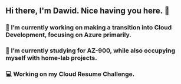 ## Hi there, I'm Dawid. Nice having you here. 👋

### 🔭 I’m currently working on making a transition into Cloud Development, focusing on Azure primarily.
### 🌱 I’m currently studying for AZ-900, while also occupying myself with home-lab projects.
### 💻 Working on my Cloud Resume Challenge.


<!--
**madebydawid/madebydawid** is a ✨ _special_ ✨ repository because its `README.md` (this file) appears on your GitHub profile.

Here are some ideas to get you started:


- 👯 I’m looking to collaborate on ...
- 🤔 I’m looking for help with ...
- 💬 Ask me about ...
- 📫 How to reach me: ...
- 😄 Pronouns: ...
- ⚡ Fun fact: ...
-->
